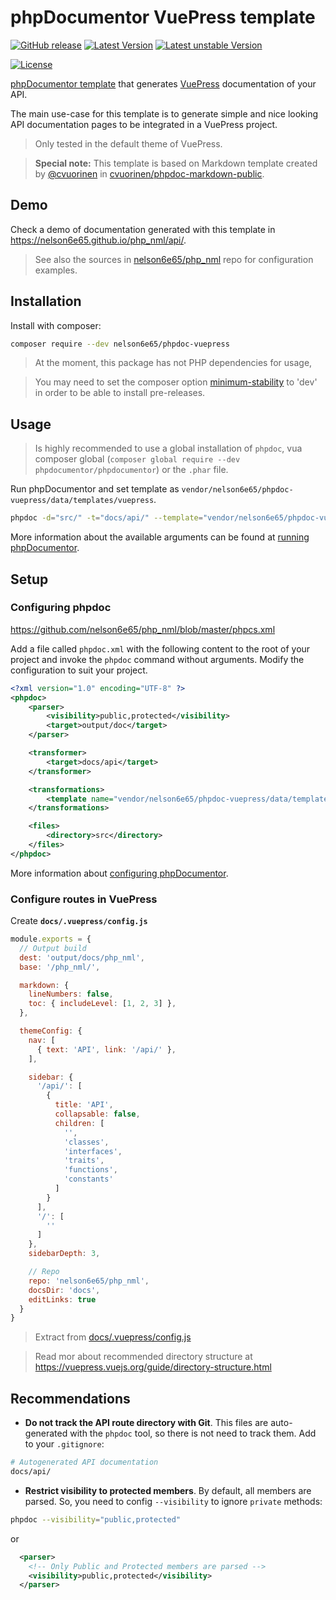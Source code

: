 # phpDocumentor VuePress template

[![GitHub release](https://img.shields.io/github/tag/nelson6e65/phpdoc-vuepress.svg)](https://github.com/nelson6e65/phpdoc-vuepress/tags)
[![Latest Version](https://img.shields.io/packagist/v/nelson6e65/phpdoc-vuepress.svg?label=stable)](https://packagist.org/packages/nelson6e65/phpdoc-vuepress)
[![Latest unstable Version](https://img.shields.io/packagist/vpre/nelson6e65/phpdoc-vuepress.svg?label=unstable)](https://packagist.org/packages/nelson6e65/phpdoc-vuepress#dev-master)

[![License](https://img.shields.io/github/license/nelson6e65/phpdoc-vuepress.svg)](LICENSE)


[phpDocumentor template](http://www.phpdoc.org/docs/latest/getting-started/changing-the-look-and-feel.html) that generates [VuePress](https://vuepress.vuejs.org) documentation of your API.

The main use-case for this template is to generate simple and nice looking API documentation pages to be integrated in a VuePress project.

> Only tested in the default theme of VuePress.

> **Special note:** This template is based on Markdown template created by [@cvuorinen](https://github.com/cvuorinen) in [cvuorinen/phpdoc-markdown-public](https://github.com/cvuorinen/phpdoc-markdown-public).


## Demo

Check a demo of documentation generated with this template in https://nelson6e65.github.io/php_nml/api/.

> See also the sources in [nelson6e65/php_nml](https://github.com/nelson6e65/php_nml) repo for configuration examples.


## Installation

Install with composer:

```bash
composer require --dev nelson6e65/phpdoc-vuepress
```


> At the moment, this package has not PHP dependencies for usage,

> You may need to set the composer option [minimum-stability](https://getcomposer.org/doc/04-schema.md#minimum-stability) to 'dev' in order to be able to install pre-releases.

## Usage

> Is highly recommended to use a global installation of `phpdoc`, vua composer global (`composer global require --dev phpdocumentor/phpdocumentor`) or the `.phar` file.

Run phpDocumentor and set template as `vendor/nelson6e65/phpdoc-vuepress/data/templates/vuepress`.


```bash
phpdoc -d="src/" -t="docs/api/" --template="vendor/nelson6e65/phpdoc-vuepress/data/templates/vuepress"
```

More information about the available arguments can be found at [running phpDocumentor](http://www.phpdoc.org/docs/latest/guides/running-phpdocumentor.html).

## Setup

### Configuring phpdoc

https://github.com/nelson6e65/php_nml/blob/master/phpcs.xml

Add a file called `phpdoc.xml` with the following content to the root of your project and invoke the `phpdoc` command without arguments. Modify the configuration to suit your project.

```xml
<?xml version="1.0" encoding="UTF-8" ?>
<phpdoc>
    <parser>
        <visibility>public,protected</visibility>
        <target>output/doc</target>
    </parser>

    <transformer>
        <target>docs/api</target>
    </transformer>

    <transformations>
        <template name="vendor/nelson6e65/phpdoc-vuepress/data/templates/vuepress" />
    </transformations>

    <files>
        <directory>src</directory>
    </files>
</phpdoc>
```

More information about [configuring phpDocumentor](http://www.phpdoc.org/docs/latest/references/configuration.html).

### Configure routes in VuePress

Create **`docs/.vuepress/config.js`**





```js
module.exports = {
  // Output build
  dest: 'output/docs/php_nml',
  base: '/php_nml/',

  markdown: {
    lineNumbers: false,
    toc: { includeLevel: [1, 2, 3] },
  },

  themeConfig: {        
    nav: [          
      { text: 'API', link: '/api/' },
    ],

    sidebar: {          
      '/api/': [
        {
          title: 'API',
          collapsable: false,
          children: [
            '',
            'classes',
            'interfaces',
            'traits',
            'functions',
            'constants'
          ]
        }
      ],
      '/': [
        ''
      ]
    },
    sidebarDepth: 3,

    // Repo
    repo: 'nelson6e65/php_nml',
    docsDir: 'docs',
    editLinks: true
  }
}
```

> Extract from [docs/.vuepress/config.js](https://github.com/nelson6e65/php_nml/blob/master/docs/.vuepress/config.js)

> Read mor about recommended directory structure at https://vuepress.vuejs.org/guide/directory-structure.html

## Recommendations

- **Do not track the API route directory with Git**. This files are auto-generated with the `phpdoc` tool, so there is not need to track them. Add to your `.gitignore`:
```bash
# Autogenerated API documentation
docs/api/
```

- **Restrict visibility to protected members**. By default, all members are parsed. So, you need to config `--visibility` to ignore `private` methods:
```bash
phpdoc --visibility="public,protected"
```
or
```xml
  <parser>
    <!-- Only Public and Protected members are parsed -->
    <visibility>public,protected</visibility>
  </parser>
```
